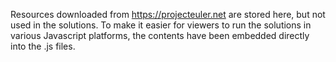 Resources downloaded from https://projecteuler.net are stored here, but not used in the solutions. To make it easier for viewers to run the solutions in various Javascript platforms, the contents have been embedded directly into the .js files.
